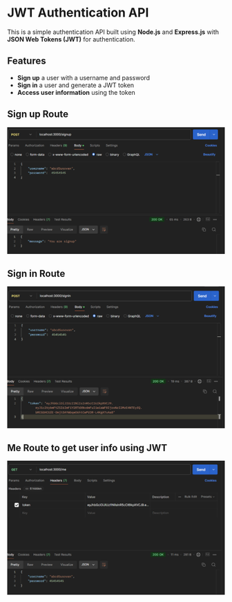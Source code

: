 # JWT Authentication API

This is a simple authentication API built using **Node.js** and **Express.js** with **JSON Web Tokens (JWT)** for authentication.

## Features

- **Sign up** a user with a username and password
- **Sign in** a user and generate a JWT token
- **Access user information** using the token

## Sign up Route
![Alt text](signup.png)

## Sign in Route
![Alt text](signin.png)

## Me Route to get user info using JWT
![Alt text](me.png)
